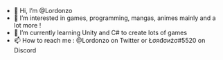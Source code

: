 - 👋 Hi, I’m @Lordonzo
- 👀 I’m interested in games, programming, mangas, animes mainly and a lot more !
- 🌱 I’m currently learning Unity and C# to create lots of games
- 📫 How to reach me : @Lordonzo on Twitter or Łσяđσиżσ#5520 on Discord

<!---
Lordonzo/Lordonzo is a ✨ special ✨ repository because its `README.md` (this file) appears on your GitHub profile.
You can click the Preview link to take a look at your changes.
--->
